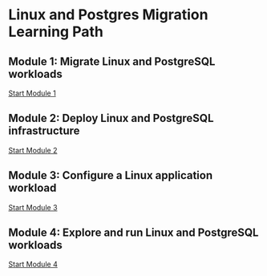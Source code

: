 # Linux and Postgres Migration Learning Path 

## Module 1: Migrate Linux and PostgreSQL workloads
[Start Module 1](./1-migrate-linux-and-postgresql-workloads.md)

## Module 2: Deploy Linux and PostgreSQL infrastructure​
[Start Module 2](./2-deploy-linux-and-postgresql-infrastructure.md)

## Module 3: Configure a Linux application workload​
[Start Module 3](./3-configure-linux-application-workload.md)

## Module 4: Explore and run Linux and PostgreSQL workloads​
[Start Module 4](./4-explore-and-run-linux-and-postgresql-workloads.md)

